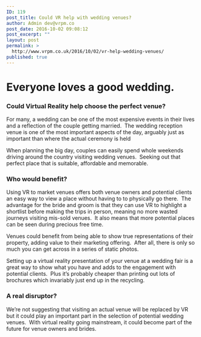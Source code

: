 ```yaml
---
ID: 119
post_title: Could VR help with wedding venues?
author: Admin dev@vrpm.co
post_date: 2016-10-02 09:08:12
post_excerpt: ""
layout: post
permalink: >
  http://www.vrpm.co.uk/2016/10/02/vr-help-wedding-venues/
published: true
---
```

<h1>Everyone loves a good wedding.</h1>
<h3>Could Virtual Reality help choose the perfect venue?</h3>
For many, a wedding can be one of the most expensive events in their lives and a reflection of the couple getting married.  The wedding reception venue is one of the most important aspects of the day, arguably just as important than where the actual ceremony is held

When planning the big day, couples can easily spend whole weekends driving around the country visiting wedding venues.  Seeking out that perfect place that is suitable, affordable and memorable.
<h3>Who would benefit?</h3>
Using VR to market venues offers both venue owners and potential clients an easy way to view a place without having to to physically go there.  The advantage for the bride and groom is that they can use VR to highlight a shortlist before making the trips in person, meaning no more wasted journeys visiting mis-sold venues.  It also means that more potential places can be seen during precious free time.

Venues could benefit from being able to show true representations of their property, adding value to their marketing offering.  After all, there is only so much you can get across in a series of static photos.

Setting up a virtual reality presentation of your venue at a wedding fair is a great way to show what you have and adds to the engagement with potential clients.  Plus it’s probably cheaper than printing out lots of brochures which invariably just end up in the recycling.
<h3>A real disruptor?</h3>
We’re not suggesting that visiting an actual venue will be replaced by VR but it could play an important part in the selection of potential wedding venues.  With virtual reality going mainstream, it could become part of the future for venue owners and brides.
